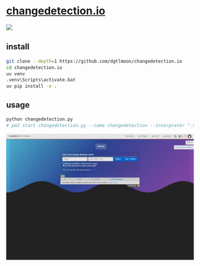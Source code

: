 # [changedetection.io](https://github.com/dgtlmoon/changedetection.io)

![](https://img.shields.io/github/license/dgtlmoon/changedetection.io)

## install

```sh
git clone --depth=1 https://github.com/dgtlmoon/changedetection.io
cd changedetection.io
uv venv
.venv\Scripts\activate.bat
uv pip install -e .
```

## usage

```sh
python changedetection.py
# pm2 start changedetection.py --name changedetection --interpreter ".venv/Scripts/python.exe" --cwd "changedetection.io"
```

![changedetection](/_image/optWeb/changedetection.png)
